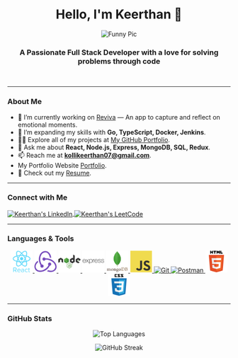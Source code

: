 <h1 align="center">Hello, I'm Keerthan 👋</h1>

<div align="center">
<img src="https://payload-cms.code-b.dev/media/1709674661110-1.gif" height="300" alt="Funny Pic"/>
</div>

<h3 align="center">A Passionate Full Stack Developer with a love for solving problems through code</h3>

<p align="center">
<!--   <a href="https://reviva-t1co.onrender.com/sign" target="_blank"> -->
    <img src="https://img.shields.io/badge/Working%20On-Go-blue?style=for-the-badge" alt="">
<!--   </a> -->
<!--   <a href="https://github.com/kkr-9/" target="_blank">
    <img src="https://img.shields.io/badge/GitHub-Portfolio-blue?style=for-the-badge&logo=github" alt="GitHub Portfolio">
  </a> -->
</p>

---

### About Me

- 🔭 I’m currently working on [Reviva](https://reviva-t1co.onrender.com/) — An app to capture and reflect on emotional moments.
- 🌱 I’m expanding my skills with **Go, TypeScript, Docker, Jenkins**.
- 👨‍💻 Explore all of my projects at [My GitHub Portfolio](https://github.com/kkr-97/).
- 💬 Ask me about **React, Node.js, Express, MongoDB, SQL, Redux**.
- 📫 Reach me at **kollikeerthan07@gmail.com**.
- My Portfolio Website [Portfolio](https://kkr-97.github.io/MyPorfolio/).
- 📄 Check out my [Resume](https://drive.google.com/drive/folders/1KlLw70WTfofBiYbmuNChom57fXv_tRuW).

---

### Connect with Me

<p align="left">
  <a href="https://linkedin.com/in/keerthan-reddy09/" target="_blank">
    <img align="center" src="https://img.shields.io/badge/LinkedIn-keerthan--reddy09-blue?style=for-the-badge&logo=linkedin" alt="Keerthan's LinkedIn" />
  </a>
  <a href="https://leetcode.com/u/kkr97/" target="_blank">
    <img align="center" src="https://img.shields.io/badge/LeetCode-kkr97-orange?style=for-the-badge&logo=leetcode" alt="Keerthan's LeetCode" />
  </a>
</p>

---

### Languages & Tools

<p align="center">
  <!-- Row 1 -->
  <a href="https://reactjs.org/" target="_blank">
    <img src="https://raw.githubusercontent.com/devicons/devicon/master/icons/react/react-original-wordmark.svg" alt="React" width="50" height="50"/>
  </a>
  <a href="https://redux.js.org" target="_blank">
    <img src="https://raw.githubusercontent.com/devicons/devicon/master/icons/redux/redux-original.svg" alt="Redux" width="50" height="50"/>
  </a>
  <a href="https://nodejs.org" target="_blank">
    <img src="https://raw.githubusercontent.com/devicons/devicon/master/icons/nodejs/nodejs-original-wordmark.svg" alt="Node.js" width="50" height="50"/>
  </a>
  <a href="https://expressjs.com" target="_blank">
    <img src="https://raw.githubusercontent.com/devicons/devicon/master/icons/express/express-original-wordmark.svg" alt="Express" width="50" height="50"/>
  </a>
  <!-- Row 2 -->
  <a href="https://www.mongodb.com/" target="_blank">
    <img src="https://raw.githubusercontent.com/devicons/devicon/master/icons/mongodb/mongodb-original-wordmark.svg" alt="MongoDB" width="50" height="50"/>
  </a>
  <a href="https://developer.mozilla.org/en-US/docs/Web/JavaScript" target="_blank">
    <img src="https://raw.githubusercontent.com/devicons/devicon/master/icons/javascript/javascript-original.svg" alt="JavaScript" width="50" height="50"/>
  </a>
  <a href="https://git-scm.com/" target="_blank">
    <img src="https://www.vectorlogo.zone/logos/git-scm/git-scm-icon.svg" alt="Git" width="50" height="50"/>
  </a>
  <a href="https://postman.com" target="_blank">
    <img src="https://www.vectorlogo.zone/logos/getpostman/getpostman-icon.svg" alt="Postman" width="50" height="50"/>
  </a>
  <!-- Row 3 -->
  <a href="https://www.w3.org/html/" target="_blank">
    <img src="https://raw.githubusercontent.com/devicons/devicon/master/icons/html5/html5-original-wordmark.svg" alt="HTML5" width="50" height="50"/>
  </a>
  <a href="https://www.w3schools.com/css/" target="_blank">
    <img src="https://raw.githubusercontent.com/devicons/devicon/master/icons/css3/css3-original-wordmark.svg" alt="CSS3" width="50" height="50"/>
  </a>
</p>

---

### GitHub Stats

<p align="center">
  <img src="https://github-readme-stats.vercel.app/api/top-langs?username=kkr-97&show_icons=true&locale=en&layout=compact" alt="Top Languages" />
</p>
<p align="center">
  <img src="https://github-readme-streak-stats.herokuapp.com/?user=kkr-97&" alt="GitHub Streak" />
</p>
